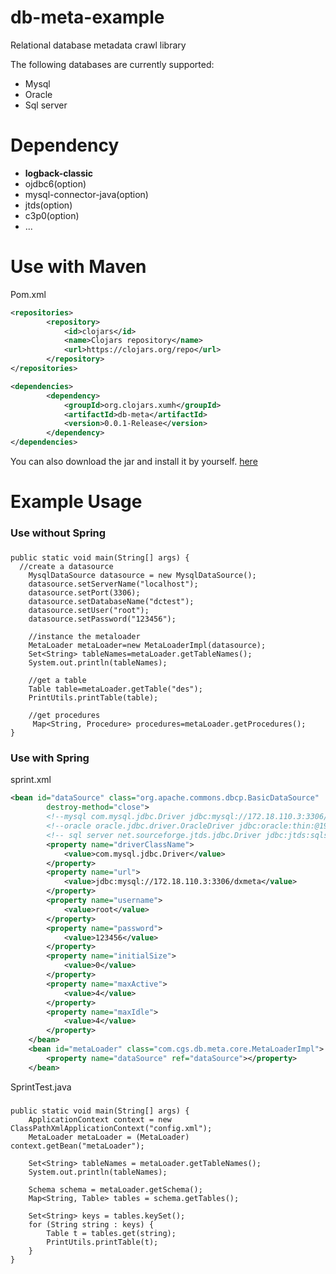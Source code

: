 db-meta-example
===============
Relational database metadata crawl library

The following databases are currently supported:
<ul>
  <li>Mysql</li>
  <li>Oracle</ii>
  <li>Sql server</li>
</ul>

Dependency
==============
<ul>
  <li><b>logback-classic</b></li>
  <li>ojdbc6(option)</ii>
  <li>mysql-connector-java(option)</ii>
  <li>jtds(option)</ii>
  <li>c3p0(option)</ii>
  <li>...</ii>
</ul>


Use with Maven
==============
Pom.xml
```xml
<repositories>
		<repository>
			<id>clojars</id>
			<name>Clojars repository</name>
			<url>https://clojars.org/repo</url>
		</repository>
</repositories>

<dependencies>
		<dependency>
			<groupId>org.clojars.xumh</groupId>
			<artifactId>db-meta</artifactId>
			<version>0.0.1-Release</version>
		</dependency>
</dependencies>
```
You can also download the jar and install it by yourself. [here](https://github.com/wukenaihe/db-meta/tree/db-meta-repo)


Example Usage
==============
<h3>Use without Spring</h3>

###
	public static void main(String[] args) {
	  //create a datasource
		MysqlDataSource datasource = new MysqlDataSource();
		datasource.setServerName("localhost");
		datasource.setPort(3306);
		datasource.setDatabaseName("dctest");
		datasource.setUser("root");
		datasource.setPassword("123456");
		
		//instance the metaloader
		MetaLoader metaLoader=new MetaLoaderImpl(datasource);
		Set<String> tableNames=metaLoader.getTableNames();
		System.out.println(tableNames);
		
		//get a table
		Table table=metaLoader.getTable("des");
		PrintUtils.printTable(table);
		
		//get procedures
		 Map<String, Procedure> procedures=metaLoader.getProcedures();
	}
###


<h3>Use with Spring</h3>

sprint.xml

```xml
<bean id="dataSource" class="org.apache.commons.dbcp.BasicDataSource"
		destroy-method="close">
		<!--mysql com.mysql.jdbc.Driver jdbc:mysql://172.18.110.3:3306/dcmeta -->
		<!--oracle oracle.jdbc.driver.OracleDriver jdbc:oracle:thin:@192.168.2.11:1521:ORCL -->
		<!-- sql server net.sourceforge.jtds.jdbc.Driver jdbc:jtds:sqlserver://127.0.0.1:1433;databaseName=zhgs -->
		<property name="driverClassName">
			<value>com.mysql.jdbc.Driver</value>
		</property>
		<property name="url">
			<value>jdbc:mysql://172.18.110.3:3306/dxmeta</value>
		</property>
		<property name="username">
			<value>root</value>
		</property>
		<property name="password">
			<value>123456</value>
		</property>
		<property name="initialSize">
			<value>0</value>
		</property>
		<property name="maxActive">
			<value>4</value>
		</property>
		<property name="maxIdle">
			<value>4</value>
		</property>
	</bean>
	<bean id="metaLoader" class="com.cgs.db.meta.core.MetaLoaderImpl">
		<property name="dataSource" ref="dataSource"></property>
	</bean>
```

SprintTest.java

###
	public static void main(String[] args) {
		ApplicationContext context = new ClassPathXmlApplicationContext("config.xml");
		MetaLoader metaLoader = (MetaLoader) context.getBean("metaLoader");

		Set<String> tableNames = metaLoader.getTableNames();
		System.out.println(tableNames);

		Schema schema = metaLoader.getSchema();
		Map<String, Table> tables = schema.getTables();

		Set<String> keys = tables.keySet();
		for (String string : keys) {
			Table t = tables.get(string);
			PrintUtils.printTable(t);
		}
	}
###
